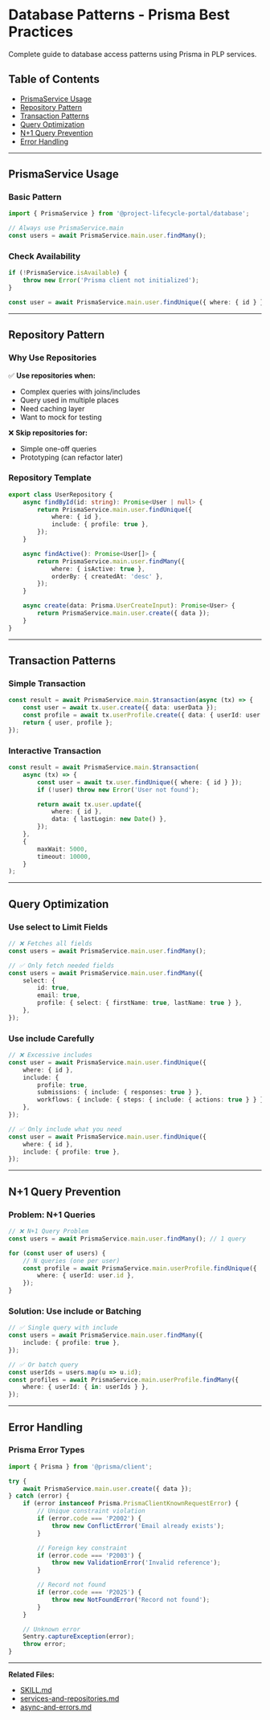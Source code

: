 # Database Patterns - Prisma Best Practices

Complete guide to database access patterns using Prisma in PLP services.

## Table of Contents

- [PrismaService Usage](#prismaservice-usage)
- [Repository Pattern](#repository-pattern)
- [Transaction Patterns](#transaction-patterns)
- [Query Optimization](#query-optimization)
- [N+1 Query Prevention](#n1-query-prevention)
- [Error Handling](#error-handling)

---

## PrismaService Usage

### Basic Pattern

```typescript
import { PrismaService } from '@project-lifecycle-portal/database';

// Always use PrismaService.main
const users = await PrismaService.main.user.findMany();
```

### Check Availability

```typescript
if (!PrismaService.isAvailable) {
    throw new Error('Prisma client not initialized');
}

const user = await PrismaService.main.user.findUnique({ where: { id } });
```

---

## Repository Pattern

### Why Use Repositories

✅ **Use repositories when:**
- Complex queries with joins/includes
- Query used in multiple places
- Need caching layer
- Want to mock for testing

❌ **Skip repositories for:**
- Simple one-off queries
- Prototyping (can refactor later)

### Repository Template

```typescript
export class UserRepository {
    async findById(id: string): Promise<User | null> {
        return PrismaService.main.user.findUnique({
            where: { id },
            include: { profile: true },
        });
    }

    async findActive(): Promise<User[]> {
        return PrismaService.main.user.findMany({
            where: { isActive: true },
            orderBy: { createdAt: 'desc' },
        });
    }

    async create(data: Prisma.UserCreateInput): Promise<User> {
        return PrismaService.main.user.create({ data });
    }
}
```

---

## Transaction Patterns

### Simple Transaction

```typescript
const result = await PrismaService.main.$transaction(async (tx) => {
    const user = await tx.user.create({ data: userData });
    const profile = await tx.userProfile.create({ data: { userId: user.id } });
    return { user, profile };
});
```

### Interactive Transaction

```typescript
const result = await PrismaService.main.$transaction(
    async (tx) => {
        const user = await tx.user.findUnique({ where: { id } });
        if (!user) throw new Error('User not found');

        return await tx.user.update({
            where: { id },
            data: { lastLogin: new Date() },
        });
    },
    {
        maxWait: 5000,
        timeout: 10000,
    }
);
```

---

## Query Optimization

### Use select to Limit Fields

```typescript
// ❌ Fetches all fields
const users = await PrismaService.main.user.findMany();

// ✅ Only fetch needed fields
const users = await PrismaService.main.user.findMany({
    select: {
        id: true,
        email: true,
        profile: { select: { firstName: true, lastName: true } },
    },
});
```

### Use include Carefully

```typescript
// ❌ Excessive includes
const user = await PrismaService.main.user.findUnique({
    where: { id },
    include: {
        profile: true,
        submissions: { include: { responses: true } },
        workflows: { include: { steps: { include: { actions: true } } } },
    },
});

// ✅ Only include what you need
const user = await PrismaService.main.user.findUnique({
    where: { id },
    include: { profile: true },
});
```

---

## N+1 Query Prevention

### Problem: N+1 Queries

```typescript
// ❌ N+1 Query Problem
const users = await PrismaService.main.user.findMany(); // 1 query

for (const user of users) {
    // N queries (one per user)
    const profile = await PrismaService.main.userProfile.findUnique({
        where: { userId: user.id },
    });
}
```

### Solution: Use include or Batching

```typescript
// ✅ Single query with include
const users = await PrismaService.main.user.findMany({
    include: { profile: true },
});

// ✅ Or batch query
const userIds = users.map(u => u.id);
const profiles = await PrismaService.main.userProfile.findMany({
    where: { userId: { in: userIds } },
});
```

---

## Error Handling

### Prisma Error Types

```typescript
import { Prisma } from '@prisma/client';

try {
    await PrismaService.main.user.create({ data });
} catch (error) {
    if (error instanceof Prisma.PrismaClientKnownRequestError) {
        // Unique constraint violation
        if (error.code === 'P2002') {
            throw new ConflictError('Email already exists');
        }

        // Foreign key constraint
        if (error.code === 'P2003') {
            throw new ValidationError('Invalid reference');
        }

        // Record not found
        if (error.code === 'P2025') {
            throw new NotFoundError('Record not found');
        }
    }

    // Unknown error
    Sentry.captureException(error);
    throw error;
}
```

---

**Related Files:**
- [SKILL.md](SKILL.md)
- [services-and-repositories.md](services-and-repositories.md)
- [async-and-errors.md](async-and-errors.md)
